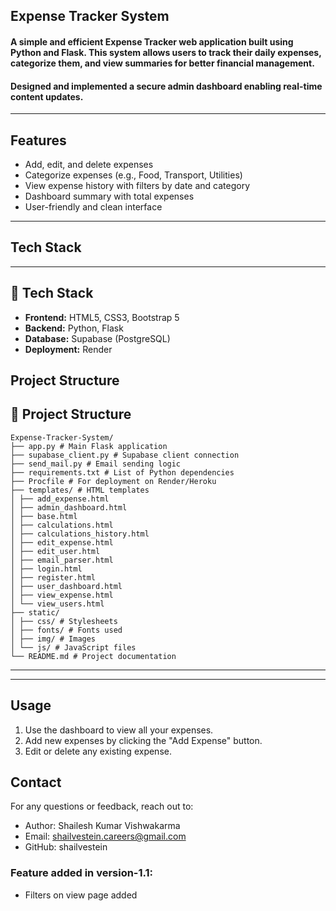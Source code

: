 ## Expense Tracker System

#### A simple and efficient Expense Tracker web application built using Python and Flask. This system allows users to track their daily expenses, categorize them, and view summaries for better financial management.
#### Designed and implemented a secure admin dashboard enabling real-time content updates.
---

## Features

- Add, edit, and delete expenses
- Categorize expenses (e.g., Food, Transport, Utilities)
- View expense history with filters by date and category
- Dashboard summary with total expenses
- User-friendly and clean interface

---

## Tech Stack

---
## 🧰 Tech Stack

- **Frontend:** HTML5, CSS3, Bootstrap 5
- **Backend:** Python, Flask
- **Database:** Supabase (PostgreSQL)
- **Deployment:** Render


## Project Structure



## 📁 Project Structure

```
Expense-Tracker-System/
├── app.py # Main Flask application
├── supabase_client.py # Supabase client connection
├── send_mail.py # Email sending logic
├── requirements.txt # List of Python dependencies
├── Procfile # For deployment on Render/Heroku
├── templates/ # HTML templates
│ ├── add_expense.html
│ ├── admin_dashboard.html
│ ├── base.html
│ ├── calculations.html
│ ├── calculations_history.html
│ ├── edit_expense.html
│ ├── edit_user.html
│ ├── email_parser.html
│ ├── login.html
│ ├── register.html
│ ├── user_dashboard.html
│ ├── view_expense.html
│ └── view_users.html
├── static/
│ ├── css/ # Stylesheets
│ ├── fonts/ # Fonts used
│ ├── img/ # Images
│ └── js/ # JavaScript files
└── README.md # Project documentation
```

---


---

## Usage
1. Use the dashboard to view all your expenses.
2. Add new expenses by clicking the "Add Expense" button.
3. Edit or delete any existing expense.


## Contact
For any questions or feedback, reach out to:
  * Author: Shailesh Kumar Vishwakarma
  * Email: shailvestein.careers@gmail.com
  * GitHub: shailvestein

### Feature added in version-1.1:
 * Filters on view page added
